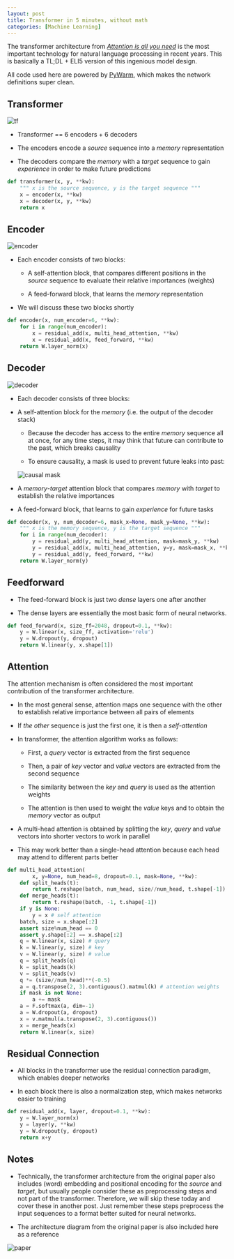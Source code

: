 ```yaml
---
layout: post
title: Transformer in 5 minutes, without math
categories: [Machine Learning]
---
```


The transformer architecture from [*Attention is all you need*](https://arxiv.org/abs/1706.03762) is the most
important technology for natural language processing in recent years. This is basically a TL;DL + ELI5 version of this ingenious model design.

All code used here are powered by [PyWarm](https://github.com/blue-season/pywarm), which makes the network definitions super clean.

## Transformer

![tf](/images/2019-09-08/tf.png 'transformer architecture')

- Transformer == 6 encoders + 6 decoders

- The encoders encode a *source* sequence into a *memory* representation

- The decoders compare the *memory* with a *target* sequence to gain *experience*
  in order to make future predictions

```python
def transformer(x, y, **kw):
    """ x is the source sequence, y is the target sequence """
    x = encoder(x, **kw)
    x = decoder(x, y, **kw)
    return x
```

## Encoder

![encoder](/images/2019-09-08/tf-encoder.png)

- Each encoder consists of two blocks:

    - A self-attention block, that compares different positions in the *source* sequence to 
      evaluate their relative importances (weights)

    - A feed-forward block, that learns the *memory* representation

- We will discuss these two blocks shortly

```python
def encoder(x, num_encoder=6, **kw):
    for i in range(num_encoder):
        x = residual_add(x, multi_head_attention, **kw)
        x = residual_add(x, feed_forward, **kw)
    return W.layer_norm(x)
```

## Decoder

![decoder](/images/2019-09-08/tf-decoder.png)

- Each decoder consists of three blocks:

- A self-attention block for the *memory* (i.e. the output of the decoder stack)

    - Because the decoder has access to the entire *memory* sequence all at once, 
      for any time steps, it may think that future can contribute to the past, which breaks causality

    - To ensure causality, a mask is used to prevent future leaks into past:

    ![causal mask](/images/2019-09-08/causal-mask.png)

- A *memory*-*target* attention block that compares *memory* with *target* to establish
  the relative importances

- A feed-forward block, that learns to gain *experience* for future tasks

```python
def decoder(x, y, num_decoder=6, mask_x=None, mask_y=None, **kw):
    """ x is the memory sequence, y is the target sequence """
    for i in range(num_decoder):
        y = residual_add(y, multi_head_attention, mask=mask_y, **kw)
        y = residual_add(x, multi_head_attention, y=y, mask=mask_x, **kw)
        y = residual_add(y, feed_forward, **kw)
    return W.layer_norm(y)
```

## Feedforward

- The feed-forward block is just two *dense* layers one after another

- The dense layers are essentially the most basic form of neural networks.

```python
def feed_forward(x, size_ff=2048, dropout=0.1, **kw):
    y = W.linear(x, size_ff, activation='relu')
    y = W.dropout(y, dropout)
    return W.linear(y, x.shape[1])
```

## Attention

The attention mechanism is often considered the most important contribution of the transformer architecture.

- In the most general sense, attention maps one sequence with the other to establish relative importance
between all pairs of elements

- If *the other* sequence is just the first one, it is then a *self-attention*

- In transformer, the attention algorithm works as follows:

    - First, a *query* vector is extracted from the first sequence

    - Then, a pair of *key* vector and *value* vectors are extracted from the second sequence

    - The similarity between the *key* and *query* is used as the attention weights

    - The attention is then used to weight the *value* keys and to obtain the *memory* vector as output

- A multi-head attention is obtained by splitting the *key*, *query* and *value* vectors into shorter vectors 
  to work in parallel

- This may work better than a single-head attention because each head may attend to
  different parts better

```python
def multi_head_attention(
        x, y=None, num_head=8, dropout=0.1, mask=None, **kw):
    def split_heads(t):
        return t.reshape(batch, num_head, size//num_head, t.shape[-1])
    def merge_heads(t):
        return t.reshape(batch, -1, t.shape[-1])
    if y is None:
        y = x # self attention
    batch, size = x.shape[:2]
    assert size%num_head == 0
    assert y.shape[:2] == x.shape[:2]
    q = W.linear(x, size) # query
    k = W.linear(y, size) # key
    v = W.linear(y, size) # value
    q = split_heads(q)
    k = split_heads(k)
    v = split_heads(v)
    q *= (size//num_head)**(-0.5)
    a = q.transpose(2, 3).contiguous().matmul(k) # attention weights
    if mask is not None:
        a += mask
    a = F.softmax(a, dim=-1)
    a = W.dropout(a, dropout)
    x = v.matmul(a.transpose(2, 3).contiguous())
    x = merge_heads(x)
    return W.linear(x, size)
```

## Residual Connection

- All blocks in the transformer use the residual connection paradigm, which enables deeper networks

- In each block there is also a normalization step, which makes networks easier to training

```python
def residual_add(x, layer, dropout=0.1, **kw):
    y = W.layer_norm(x)
    y = layer(y, **kw)
    y = W.dropout(y, dropout)
    return x+y
```

## Notes

- Technically, the transformer architecture from the original paper also includes
  (word) embedding and positional encoding for the *source* and *target*, but usually
  people consider these as preprocessing steps and not part of the transformer.
  Therefore, we will skip these today and cover these in another post. Just remember
  these steps preprocess the input sequences to a format better suited for neural networks.

- The architecture diagram from the original paper is also included here as a reference

![paper](/images/2019-09-08/tf-paper.png)
